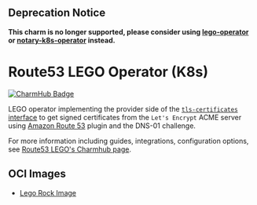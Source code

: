## Deprecation Notice

**This charm is no longer supported, please consider using [lego-operator](https://github.com/canonical/lego-operator) or [notary-k8s-operator](https://github.com/canonical/notary-k8s-operator) instead.**

# Route53 LEGO Operator (K8s)

[![CharmHub Badge](https://charmhub.io/route53-lego-k8s/badge.svg)](https://charmhub.io/route53-lego-k8s)

LEGO operator implementing the provider side of the
[`tls-certificates` interface](https://github.com/canonical/tls-certificates-interface)
to get signed certificates from the `Let's Encrypt` ACME server
using [Amazon Route 53](https://go-acme.github.io/lego/dns/route53/) plugin and the DNS-01 challenge.

For more information including guides, integrations, configuration options, see [Route53 LEGO's Charmhub page](https://charmhub.io/route53-lego-k8s).

## OCI Images

- [Lego Rock Image](https://github.com/canonical/lego-rock)
